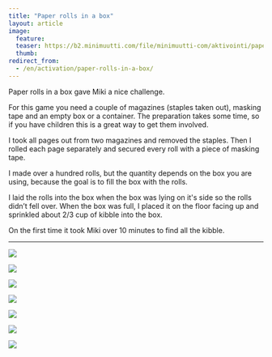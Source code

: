 ```yaml
---
title: "Paper rolls in a box"
layout: article
image:
  feature:
  teaser: https://b2.minimuutti.com/file/minimuutti-com/aktivointi/paperiset-rullat-laatikossa/DS04457-245px.jpg
  thumb:
redirect_from:
  - /en/activation/paper-rolls-in-a-box/
---
```


Paper rolls in a box gave Miki a nice challenge.

For this game you need a couple of magazines (staples taken out), masking tape and an empty box or a container. The preparation takes some time, so if you have children this is a great way to get them involved.

I took all pages out from two magazines and removed the staples. Then I rolled each page separately and secured every roll with a piece of masking tape.

I made over a hundred rolls, but the quantity depends on the box you are using, because the goal is to fill the box with the rolls.

I laid the rolls into the box when the box was lying on it's side so the rolls didn’t fell over. When the box was full, I placed it on the floor facing up and sprinkled about 2/3 cup of kibble into the box.

On the first time it took Miki over 10 minutes to find all the kibble.

---

![](https://b2.minimuutti.com/file/minimuutti-com/aktivointi/paperiset-rullat-laatikossa/DS04462-800px.jpg)

![](https://b2.minimuutti.com/file/minimuutti-com/aktivointi/paperiset-rullat-laatikossa/DS04490-800px.jpg)

![](https://b2.minimuutti.com/file/minimuutti-com/aktivointi/paperiset-rullat-laatikossa/DS04512-800px.jpg)

![](https://b2.minimuutti.com/file/minimuutti-com/aktivointi/paperiset-rullat-laatikossa/DS04614-800px.jpg)

![](https://b2.minimuutti.com/file/minimuutti-com/aktivointi/paperiset-rullat-laatikossa/DS04631-800px.jpg)

![](https://b2.minimuutti.com/file/minimuutti-com/aktivointi/paperiset-rullat-laatikossa/DS04453-800px.jpg)

![](https://b2.minimuutti.com/file/minimuutti-com/aktivointi/paperiset-rullat-laatikossa/DS04457-800px.jpg)